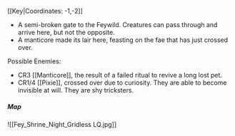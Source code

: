 [[Key|Coordinates: -1,-2]]

- A semi-broken gate to the Feywild. Creatures can pass through and arrive here, but not the opposite.
- A manticore made its lair here, feasting on the fae that has just crossed over.

Possible Enemies:
- CR3 [[Manticore]], the result of a failed ritual to revive a long lost pet.
- CR1/4 [[Pixie]], crossed over due to curiosity. They are able to become invisible at will. They are shy tricksters.
##### Map
![[Fey_Shrine_Night_Gridless LQ.jpg]]

